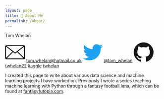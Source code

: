 ```yaml
---
layout: page
title: 👤 About Me
permalink: /about/
---
```


Tom Whelan

![Email](/images/email_icon.png) [tom.whelan@hotmail.co.uk](mailto:tom.whelan@hotmail.co.uk) ![Twitter](/images/twitter_icon.png) [@tom_whelan](https://twitter.com/tom_whelan) ![Github](/images/github_icon.png) [twhelan22](https://github.com/twhelan22) [kaggle](/images/kaggle_icon.png) [twhelan](https://www.kaggle.com/twhelan) 

I created this page to write about various data science and machine learning projects I have worked on. Previously I wrote a series teaching machine learning with Python through a fantasy football lens, which can be found at [fantasyfutopia.com](http://www.fantasyfutopia.com/python-for-fantasy-football-introduction/).
